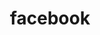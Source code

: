 ---
title: "facebook"
weight: 98
header_menu: true
external: https://www.facebook.com/solar365Ireland
---